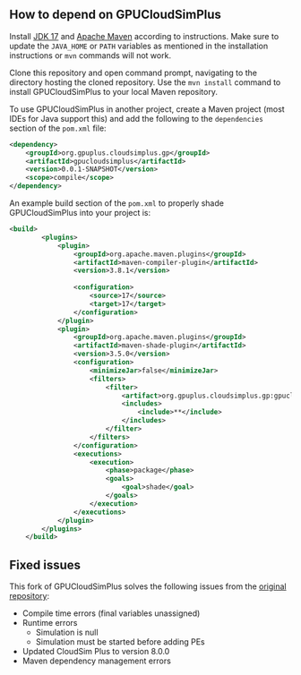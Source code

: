 ## How to depend on GPUCloudSimPlus

Install [JDK 17](https://www.oracle.com/java/technologies/downloads/#java17) and [Apache Maven](https://maven.apache.org/install.html) according to instructions. Make sure to update the `JAVA_HOME` or `PATH` variables as mentioned in the installation instructions or `mvn` commands will not work.

Clone this repository and open command prompt, navigating to the directory hosting the cloned repository. Use the `mvn install` command to install GPUCloudSimPlus to your local Maven repository.

To use GPUCloudSimPlus in another project, create a Maven project (most IDEs for Java support this) and add the following to the `dependencies` section of the `pom.xml` file:

```xml
<dependency>
    <groupId>org.gpuplus.cloudsimplus.gp</groupId>
    <artifactId>gpucloudsimplus</artifactId>
    <version>0.0.1-SNAPSHOT</version>
    <scope>compile</scope>
</dependency>
```

An example build section of the `pom.xml` to properly shade GPUCloudSimPlus into your project is:

```xml
<build>
        <plugins>
            <plugin>
                <groupId>org.apache.maven.plugins</groupId>
                <artifactId>maven-compiler-plugin</artifactId>
                <version>3.8.1</version>
                
                <configuration>
                    <source>17</source>
                    <target>17</target>
                </configuration>
            </plugin>
            <plugin>
                <groupId>org.apache.maven.plugins</groupId>
                <artifactId>maven-shade-plugin</artifactId>
                <version>3.5.0</version>
                <configuration>
                    <minimizeJar>false</minimizeJar>
                    <filters>
                        <filter>
                            <artifact>org.gpuplus.cloudsimplus.gp:gpucloudsimplus</artifact>
                            <includes>
                                <include>**</include>
                            </includes>
                        </filter>
                    </filters>
                </configuration>
                <executions>
                    <execution>
                        <phase>package</phase>
                        <goals>
                            <goal>shade</goal>
                        </goals>
                    </execution>
                </executions>
            </plugin>
        </plugins>
    </build>
```

## Fixed issues

This fork of GPUCloudSimPlus solves the following issues from the [original repository](https://github.com/ImMohammadHosseini/GpuCloudsimPlus):

* Compile time errors (final variables unassigned)
* Runtime errors
  * Simulation is null
  * Simulation must be started before adding PEs
* Updated CloudSim Plus to version 8.0.0
* Maven dependency management errors